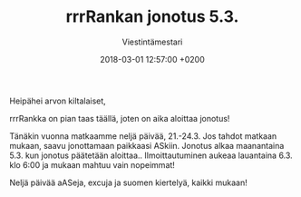 ﻿---
layout: post
title: rrrRankan jonotus 5.3.
date: 2018-03-01 12:57:00 +0200
language: fin
author: Viestintämestari
categories: AS Excursiot
---
Heipähei arvon kiltalaiset,

rrrRankka on pian taas täällä, joten on aika aloittaa jonotus!

Tänäkin vuonna matkaamme neljä päivää, 21.-24.3. Jos tahdot matkaan mukaan, saavu jonottamaan paikkaasi ASkiin. Jonotus alkaa maanantaina 5.3. kun jonotus päätetään aloittaa.. Ilmoittautuminen aukeaa lauantaina 6.3. klo 6:00 ja mukaan mahtuu vain nopeimmat!

Neljä päivää aASeja, excuja ja suomen kiertelyä, kaikki mukaan!
